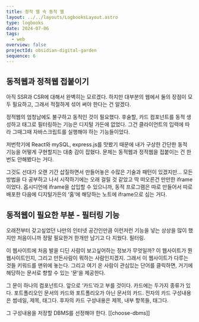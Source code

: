 ```yaml
---
title: 정적 웹 속 동적 웹
layout: ../../layouts/LogbooksLayout.astro
type: logbooks
date: 2024-07-06
tags:
  - web
overview: false
projectId: obsidian-digital-garden
sequence: 6
---
```

## 동적웹과 정적웹 접붙이기
아직 SSR과 CSR에 대해서 완벽히는 모르겠다. 하지만 대부분의 웹에서 둘의 장점이 모두 필요하고, 그래서 적절하게 섞어 써야 한다는 건 알겠다.

정적웹의 엄청남에도 불구하고 동적인 것이 필요했다. 후술할, 카드 컴포넌트를 동적 생성하고 태그로 필터링하는 기능은 디지털 가든에 없었다. 그건 클라이언트의 입력에 따라 그때그때 자바스크립트를 실행해야 하는 기능들이었다.

저번학기에 React와 mySQL, express.js를 맛봤기 때문에 내가 구상한 간단한 동적 기능을 어떻게 구현할지는 대충 감이 잡혔다. 문제는 동적웹과 정적웹을 접붙이는 건 한번도 안해봤다는 거다.

그것도 선대가 오랜 기간 삽질하면서 만들어놓은 수많은 기술과 패턴이 있겠지만… 모든 방법을 다 공부하고 나서 시작하기에는 오래 걸릴 것 같았고 딱 떠오른건 만만한 iframe이었다. 옵시디언에 iframe을 삽입할 수 있으니까, 동적 프로그램은 따로 만들어서 따로 배포한 다음에 디지털가든의 ‘홈’에 해당하는 노트에 iframe으로 심는 거다.

## 동적웹이 필요한 부분 - 필터링 기능
오래전부터 갖고싶었던 나만의 인터넷 공간인만큼 이런저런 기능을 넣는 상상을 많이 했지만 처음이니까 정말 필요한거 한개만 남기고 다 지웠다. 필터링.

이 웹사이트에 처음 발을 디딘 사람이 보고싶어하는 정보가 무엇일까? 이 웹사이트가 뭔 웹사이트인지, 그리고 만든사람이 뭐하는 사람인지겠지. 그래서 이 웹사이트가 다루는 것들 키워드를 맨위에 놓는다. 그리고 여기 온 사람이 관심있는 단어를 클릭하면, 거기에 해당하는 문서로 향할 수 있는 ‘문’을 제공한다.

그 문이 하나의 컴포넌트다. 앞으로 ‘카드’라고 부를 것이다. 카드에는 두가지 종류가 있다. 포트폴리오인 문서의 카드와 포트폴리오가 아닌 문서의 카드. 전자의 카드 구성내용은 썸네일, 제목, 태그다. 후자의 카드 구성내용은 제목, 내부 항목들, 태그다.

그 구성내용을 저장할 DBMS를 선정해야 한다. [[choose-dbms]]